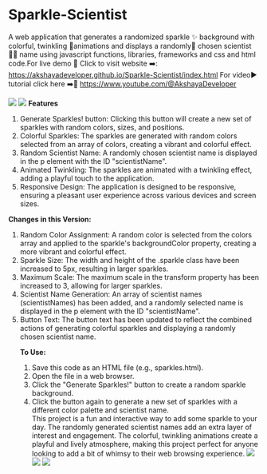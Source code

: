 # Sparkle-Scientist
A web application that generates a randomized sparkle ✨ background with colorful, twinkling 🌌animations and displays a randomly🧩 chosen scientist👨‍🔬 name using javascript functions, libraries, frameworks and css and html code.For live demo 🍰 Click to visit website ➡️: https://akshayadeveloper.github.io/Sparkle-Scientist/index.html For video▶️ tutorial click here ➡️🥞 https://www.youtube.com/@AkshayaDeveloper
<br><p></p>
<img src="https://github.com/Akshayadeveloper/Sparkle-Scientist/blob/main/IMG_20240117_145244.jpg">
<img src="https://github.com/Akshayadeveloper/Sparkle-Scientist/blob/main/IMG_20240117_145254.jpg">
<b>Features</b>
<ol><li>Generate Sparkles! button: Clicking this button will create a new set of sparkles with random colors, sizes, and positions.</li>
<li>Colorful Sparkles: The sparkles are generated with random colors selected from an array of colors, creating a vibrant and colorful effect.</li>
<li>Random Scientist Name: A randomly chosen scientist name is displayed in the p element with the ID "scientistName".</li>
<li>Animated Twinkling: The sparkles are animated with a twinkling effect, adding a playful touch to the application.</li>
<li>Responsive Design: The application is designed to be responsive, ensuring a pleasant user experience across various devices and screen sizes.</li></ol>
<p></p>
<b>Changes in this Version:</b>

<ol><li>Random Color Assignment: A random color is selected from the colors array and applied to the sparkle's backgroundColor property, creating a more vibrant and colorful effect.</li>
<li>Sparkle Size: The width and height of the .sparkle class have been increased to 5px, resulting in larger sparkles.</li>
<li>Maximum Scale: The maximum scale in the transform property has been increased to 3, allowing for larger sparkles.</li>
<li>Scientist Name Generation: An array of scientist names (scientistNames) has been added, and a randomly selected name is displayed in the p element with the ID "scientistName".</li>
<li>Button Text: The button text has been updated to reflect the combined actions of generating colorful sparkles and displaying a randomly chosen scientist name.</li>
<p></p>
<b>To Use:</b>
<ol><li>
Save this code as an HTML file (e.g., sparkles.html).</li>
<li>Open the file in a web browser.</li>
<li>Click the "Generate Sparkles!" button to create a random sparkle background.</li>
<li>Click the button again to generate a new set of sparkles with a different color palette and scientist name.</li>
This project is a fun and interactive way to add some sparkle to your day. The randomly generated scientist names add an extra layer of interest and engagement. The colorful, twinkling animations create a playful and lively atmosphere, making this project perfect for anyone looking to add a bit of whimsy to their web browsing experience.


<img src="https://github.com/Akshayadeveloper/Sparkle-Scientist/blob/main/IMG_20240117_145333.jpg">
<img src="https://github.com/Akshayadeveloper/Sparkle-Scientist/blob/main/IMG_20240117_145236.jpg">
<img src="https://github.com/Akshayadeveloper/Sparkle-Scientist/blob/main/IMG_20240117_145308.jpg">

